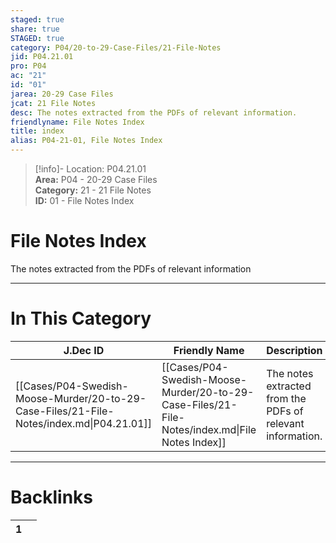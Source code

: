 ```yaml
---  
staged: true  
share: true  
STAGED: true  
category: P04/20-to-29-Case-Files/21-File-Notes  
jid: P04.21.01  
pro: P04  
ac: "21"  
id: "01"  
jarea: 20-29 Case Files  
jcat: 21 File Notes  
desc: The notes extracted from the PDFs of relevant information.  
friendlyname: File Notes Index  
title: index  
alias: P04-21-01, File Notes Index  
---  
```

  
>[!info]- Location: P04.21.01  
>**Area:** P04 - 20-29 Case Files  
>**Category:** 21 - 21 File Notes  
>**ID:** 01 - File Notes Index  
  
# File Notes Index  
  
The notes extracted from the PDFs of relevant information  
   
  
  
---  
# In This Category  
  
| J.Dec ID                                                                                 | Friendly Name                                                                                   | Description                                                |  
| ---------------------------------------------------------------------------------------- | ----------------------------------------------------------------------------------------------- | ---------------------------------------------------------- |  
| [[Cases/P04-Swedish-Moose-Murder/20-to-29-Case-Files/21-File-Notes/index.md\|P04.21.01]] | [[Cases/P04-Swedish-Moose-Murder/20-to-29-Case-Files/21-File-Notes/index.md\|File Notes Index]] | The notes extracted from the PDFs of relevant information. |  
  
  
---  
# Backlinks  
<div><table class="dataview table-view-table"><thead class="table-view-thead"><tr class="table-view-tr-header"><th class="table-view-th"><span></span><span class="dataview small-text">1</span></th><th class="table-view-th"><span></span></th></tr></thead><tbody class="table-view-tbody"></tbody></table></div>
